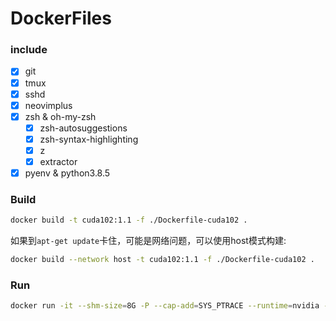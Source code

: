 # DockerFiles

### include

- [x] git
- [x] tmux
- [x] sshd
- [x] neovimplus
- [x] zsh & oh-my-zsh
  - [x] zsh-autosuggestions
  - [x] zsh-syntax-highlighting
  - [x] z
  - [x] extractor
- [x] pyenv & python3.8.5

### Build

```sh
docker build -t cuda102:1.1 -f ./Dockerfile-cuda102 .
```

如果到`apt-get update`卡住，可能是网络问题，可以使用host模式构建:

```sh
docker build --network host -t cuda102:1.1 -f ./Dockerfile-cuda102 .
```

### Run

```sh
docker run -it --shm-size=8G -P --cap-add=SYS_PTRACE --runtime=nvidia -u YOUR_UID --name "NAME" -v PATH_LOCAL:PATH_DOCKER cuda102:1.1 /bin/zsh
```
